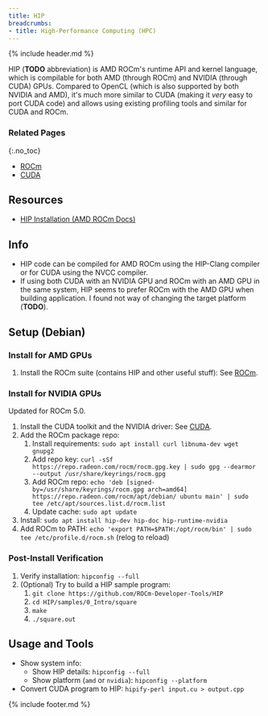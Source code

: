 ```yaml
---
title: HIP
breadcrumbs:
- title: High-Performance Computing (HPC)
---
```

{% include header.md %}

HIP (**TODO** abbreviation) is AMD ROCm's runtime API and kernel language, which is compilable for both AMD (through ROCm) and NVIDIA (through CUDA) GPUs.
Compared to OpenCL (which is also supported by both NVIDIA and AMD), it's much more similar to CUDA (making it _very_ easy to port CUDA code) and allows using existing profiling tools and similar for CUDA and ROCm.

### Related Pages
{:.no_toc}

- [ROCm](../rocm/)
- [CUDA](../cuda/)

## Resources

- [HIP Installation (AMD ROCm Docs)](https://rocmdocs.amd.com/en/latest/Installation_Guide/HIP-Installation.html)

## Info

- HIP code can be compiled for AMD ROCm using the HIP-Clang compiler or for CUDA using the NVCC compiler.
- If using both CUDA with an NVIDIA GPU and ROCm with an AMD GPU in the same system, HIP seems to prefer ROCm with the AMD GPU when building application. I found not way of changing the target platform (**TODO**).

## Setup (Debian)

### Install for AMD GPUs

1. Install the ROCm suite (contains HIP and other useful stuff): See [ROCm](../rocm/).

### Install for NVIDIA GPUs

Updated for ROCm 5.0.

1. Install the CUDA toolkit and the NVIDIA driver: See [CUDA](../cuda/).
1. Add the ROCm package repo:
    1. Install requirements: `sudo apt install curl libnuma-dev wget gnupg2`
    1. Add repo key: `curl -sSf https://repo.radeon.com/rocm/rocm.gpg.key | sudo gpg --dearmor --output /usr/share/keyrings/rocm.gpg`
    1. Add ROCm repo: `echo 'deb [signed-by=/usr/share/keyrings/rocm.gpg arch=amd64] https://repo.radeon.com/rocm/apt/debian/ ubuntu main' | sudo tee /etc/apt/sources.list.d/rocm.list`
    1. Update cache: `sudo apt update`
1. Install: `sudo apt install hip-dev hip-doc hip-runtime-nvidia`
1. Add ROCm to PATH: `echo 'export PATH=$PATH:/opt/rocm/bin' | sudo tee /etc/profile.d/rocm.sh` (relog to reload)

### Post-Install Verification

1. Verify installation: `hipconfig --full`
1. (Optional) Try to build a HIP sample program:
    1. `git clone https://github.com/ROCm-Developer-Tools/HIP`
    1. `cd HIP/samples/0_Intro/square`
    1. `make`
    1. `./square.out`

## Usage and Tools

- Show system info:
    - Show HIP details: `hipconfig --full`
    - Show platform (`amd` or `nvidia`): `hipconfig --platform`
- Convert CUDA program to HIP: `hipify-perl input.cu > output.cpp`

{% include footer.md %}
